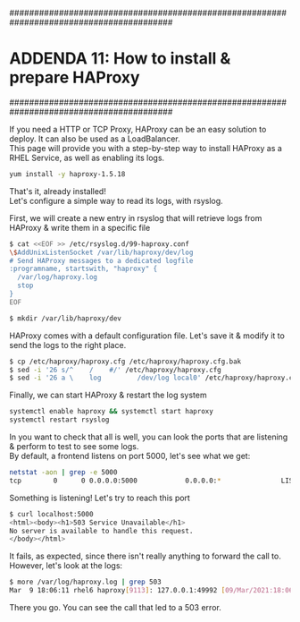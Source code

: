 #########################################################################################
# ADDENDA 11: How to install & prepare HAProxy
#########################################################################################

If you need a HTTP or TCP Proxy, HAProxy can be an easy solution to deploy. It can also be used as a LoadBalancer.  
This page will provide you with a step-by-step way to install HAProxy as a RHEL Service, as well as enabling its logs.

```bash
yum install -y haproxy-1.5.18
```

That's it, already installed!  
Let's configure a simple way to read its logs, with rsyslog.  

First, we will create a new entry in rsyslog that will retrieve logs from HAProxy & write them in a specific file

```bash
$ cat <<EOF >> /etc/rsyslog.d/99-haproxy.conf
\$AddUnixListenSocket /var/lib/haproxy/dev/log
# Send HAProxy messages to a dedicated logfile
:programname, startswith, "haproxy" {
  /var/log/haproxy.log
  stop
}
EOF

$ mkdir /var/lib/haproxy/dev
```

HAProxy comes with a default configuration file. Let's save it & modify it to send the logs to the right place.

```bash
$ cp /etc/haproxy/haproxy.cfg /etc/haproxy/haproxy.cfg.bak
$ sed -i '26 s/^    /    #/' /etc/haproxy/haproxy.cfg
$ sed -i '26 a \    log         /dev/log local0' /etc/haproxy/haproxy.cfg
```

Finally, we can start HAProxy & restart the log system

```bash
systemctl enable haproxy && systemctl start haproxy
systemctl restart rsyslog
```

In you want to check that all is well, you can look the ports that are listening & perform to test to see some logs.  
By default, a frontend listens on port 5000, let's see what we get:

```bash
netstat -aon | grep -e 5000
tcp        0      0 0.0.0.0:5000            0.0.0.0:*               LISTEN      off (0.00/0/0)
```

Something is listening! Let's try to reach this port

```bash
$ curl localhost:5000
<html><body><h1>503 Service Unavailable</h1>
No server is available to handle this request.
</body></html>
```

It fails, as expected, since there isn't really anything to forward the call to.  
However, let's look at the logs:

```bash
$ more /var/log/haproxy.log | grep 503
Mar  9 18:06:11 rhel6 haproxy[9113]: 127.0.0.1:49992 [09/Mar/2021:18:06:11.823] main app/<NOSRV> 0/-1/-1/-1/0 503 212 - - SC-- 0/0/0/0/0 0/0 "GET / HTTP/1.1"
```

There you go. You can see the call that led to a 503 error.
